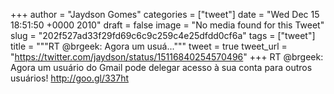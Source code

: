 
+++
author = "Jaydson Gomes"
categories = ["tweet"]
date = "Wed Dec 15 18:51:50 +0000 2010"
draft = false
image = "No media found for this Tweet"
slug = "202f527ad33f29fd69c6c9c259c4e25dfdd0cf6a"
tags = ["tweet"]
title = """RT @brgeek: Agora um usuá..."""
tweet = true
tweet_url = "https://twitter.com/jaydson/status/15116840254570496"
+++
RT @brgeek: Agora um usuário do Gmail pode delegar acesso à sua conta para outros usuários! http://goo.gl/337ht
